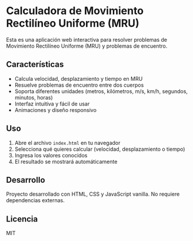 # Calculadora de Movimiento Rectilíneo Uniforme (MRU)

Esta es una aplicación web interactiva para resolver problemas de Movimiento Rectilíneo Uniforme (MRU) y problemas de encuentro.

## Características

- Calcula velocidad, desplazamiento y tiempo en MRU
- Resuelve problemas de encuentro entre dos cuerpos
- Soporta diferentes unidades (metros, kilómetros, m/s, km/h, segundos, minutos, horas)
- Interfaz intuitiva y fácil de usar
- Animaciones y diseño responsivo

## Uso

1. Abre el archivo `index.html` en tu navegador
2. Selecciona qué quieres calcular (velocidad, desplazamiento o tiempo)
3. Ingresa los valores conocidos
4. El resultado se mostrará automáticamente

## Desarrollo

Proyecto desarrollado con HTML, CSS y JavaScript vanilla. No requiere dependencias externas.

## Licencia

MIT